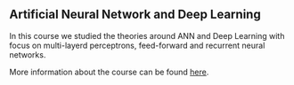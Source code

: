 ## Artificial Neural Network and Deep Learning
In this course we studied the theories around ANN and Deep Learning with focus on multi-layerd perceptrons, feed-forward and recurrent neural networks.

More information about the course can be found [here](https://kurser.lth.se/kursplaner/21_22%20eng/EXTQ40.html).
